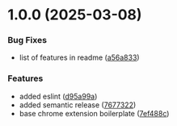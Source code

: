 # 1.0.0 (2025-03-08)


### Bug Fixes

* list of features in readme ([a56a833](https://github.com/justintieu/chrome-extension-boilerplate/commit/a56a833babab2906fded33c0e08fc28b9127715c))


### Features

* added eslint ([d95a99a](https://github.com/justintieu/chrome-extension-boilerplate/commit/d95a99a7d13d7c11323f2020608658306c1726e6))
* added semantic release ([7677322](https://github.com/justintieu/chrome-extension-boilerplate/commit/7677322106de8cc8d51bac1ab88972357f3e6416))
* base chrome extension boilerplate ([7ef488c](https://github.com/justintieu/chrome-extension-boilerplate/commit/7ef488c1ca3ce07709931d7564f992b374533a0d))
